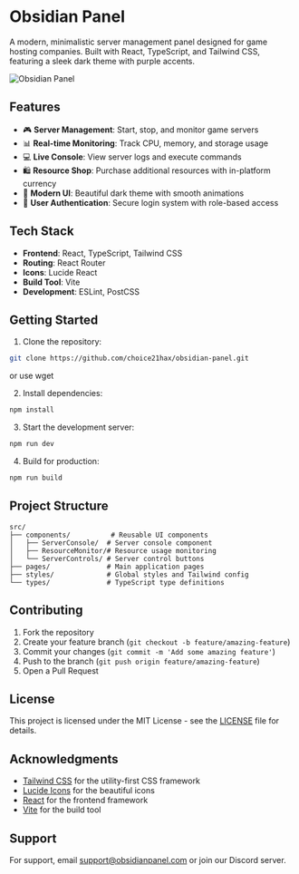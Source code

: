 # Obsidian Panel

A modern, minimalistic server management panel designed for game hosting companies. Built with React, TypeScript, and Tailwind CSS, featuring a sleek dark theme with purple accents.

![Obsidian Panel](https://images.unsplash.com/photo-1607799279861-4dd421887fb3?auto=format&fit=crop&q=80&w=1200&h=400)

## Features

- 🎮 **Server Management**: Start, stop, and monitor game servers
- 📊 **Real-time Monitoring**: Track CPU, memory, and storage usage
- 💻 **Live Console**: View server logs and execute commands
- 🛍️ **Resource Shop**: Purchase additional resources with in-platform currency
- 🎨 **Modern UI**: Beautiful dark theme with smooth animations
- 🔐 **User Authentication**: Secure login system with role-based access

## Tech Stack

- **Frontend**: React, TypeScript, Tailwind CSS
- **Routing**: React Router
- **Icons**: Lucide React
- **Build Tool**: Vite
- **Development**: ESLint, PostCSS

## Getting Started

1. Clone the repository:
```bash
git clone https://github.com/choice21hax/obsidian-panel.git
```

or use wget


2. Install dependencies:
```bash
npm install
```

3. Start the development server:
```bash
npm run dev
```

4. Build for production:
```bash
npm run build
```

## Project Structure

```
src/
├── components/          # Reusable UI components
│   ├── ServerConsole/  # Server console component
│   ├── ResourceMonitor/# Resource usage monitoring
│   └── ServerControls/ # Server control buttons
├── pages/              # Main application pages
├── styles/             # Global styles and Tailwind config
└── types/              # TypeScript type definitions
```

## Contributing

1. Fork the repository
2. Create your feature branch (`git checkout -b feature/amazing-feature`)
3. Commit your changes (`git commit -m 'Add some amazing feature'`)
4. Push to the branch (`git push origin feature/amazing-feature`)
5. Open a Pull Request

## License

This project is licensed under the MIT License - see the [LICENSE](LICENSE) file for details.

## Acknowledgments

- [Tailwind CSS](https://tailwindcss.com) for the utility-first CSS framework
- [Lucide Icons](https://lucide.dev) for the beautiful icons
- [React](https://reactjs.org) for the frontend framework
- [Vite](https://vitejs.dev) for the build tool

## Support

For support, email support@obsidianpanel.com or join our Discord server.